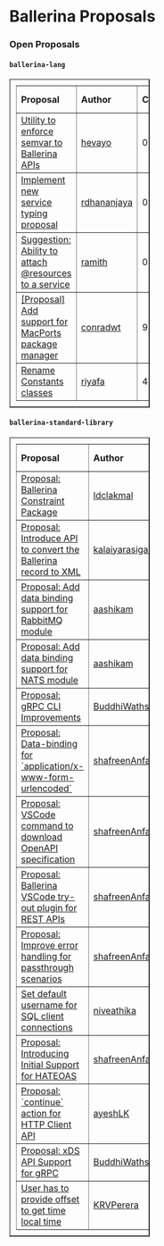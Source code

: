 <h1>Ballerina Proposals</<h1><h3>Open Proposals</h3><h4><code>ballerina-lang</code></h4>
                                          <table border='2' style='border-collapse:collapse;text-align:left;width:50%;padding:10px;'>
                                            <tr>
                                                <th>Proposal</th><th>Author</th><th>Comments</th><th>Created Date</th>
                                            </tr>
                                            <tr><td><a href="https://github.com/ballerina-platform/ballerina-lang/issues/32368"target="_blank">Utility to enforce semvar to Ballerina APIs</a></td><td><a href="https://github.com/hevayo"target="_blank">hevayo</a></td><td>0</td><td>2021-08-26</td></tr><tr><td><a href="https://github.com/ballerina-platform/ballerina-lang/issues/26064"target="_blank">Implement new service typing proposal</a></td><td><a href="https://github.com/rdhananjaya"target="_blank">rdhananjaya</a></td><td>0</td><td>2020-09-24</td></tr><tr><td><a href="https://github.com/ballerina-platform/ballerina-lang/issues/19523"target="_blank">Suggestion: Ability to attach @resources to a service</a></td><td><a href="https://github.com/ramith"target="_blank">ramith</a></td><td>0</td><td>2019-10-22</td></tr><tr><td><a href="https://github.com/ballerina-platform/ballerina-lang/issues/9675"target="_blank">[Proposal] Add support for MacPorts package manager</a></td><td><a href="https://github.com/conradwt"target="_blank">conradwt</a></td><td>9</td><td>2018-07-18</td></tr><tr><td><a href="https://github.com/ballerina-platform/ballerina-lang/issues/4558"target="_blank">Rename Constants classes</a></td><td><a href="https://github.com/riyafa"target="_blank">riyafa</a></td><td>4</td><td>2018-02-06</td></tr>
                                          </table><h4><code>ballerina-standard-library</code></h4>
                                          <table border='2' style='border-collapse:collapse;text-align:left;width:50%;padding:10px;'>
                                            <tr>
                                                <th>Proposal</th><th>Author</th><th>Comments</th><th>Created Date</th>
                                            </tr>
                                            <tr><td><a href="https://github.com/ballerina-platform/ballerina-standard-library/issues/2850"target="_blank">Proposal: Ballerina Constraint Package</a></td><td><a href="https://github.com/ldclakmal"target="_blank">ldclakmal</a></td><td>15</td><td>2022-04-20</td></tr><tr><td><a href="https://github.com/ballerina-platform/ballerina-standard-library/issues/2819"target="_blank">Proposal: Introduce API to convert the Ballerina record to XML</a></td><td><a href="https://github.com/kalaiyarasiganeshalingam"target="_blank">kalaiyarasiganeshalingam</a></td><td>10</td><td>2022-03-28</td></tr><tr><td><a href="https://github.com/ballerina-platform/ballerina-standard-library/issues/2818"target="_blank">Proposal: Add data binding support for RabbitMQ module</a></td><td><a href="https://github.com/aashikam"target="_blank">aashikam</a></td><td>2</td><td>2022-03-28</td></tr><tr><td><a href="https://github.com/ballerina-platform/ballerina-standard-library/issues/2817"target="_blank">Proposal: Add data binding support for NATS module</a></td><td><a href="https://github.com/aashikam"target="_blank">aashikam</a></td><td>2</td><td>2022-03-28</td></tr><tr><td><a href="https://github.com/ballerina-platform/ballerina-standard-library/issues/2794"target="_blank">Proposal: gRPC CLI Improvements</a></td><td><a href="https://github.com/BuddhiWathsala"target="_blank">BuddhiWathsala</a></td><td>5</td><td>2022-03-20</td></tr><tr><td><a href="https://github.com/ballerina-platform/ballerina-standard-library/issues/2530"target="_blank">Proposal: Data-binding for `application/x-www-form-urlencoded`</a></td><td><a href="https://github.com/shafreenAnfar"target="_blank">shafreenAnfar</a></td><td>5</td><td>2021-12-21</td></tr><tr><td><a href="https://github.com/ballerina-platform/ballerina-standard-library/issues/2509"target="_blank">Proposal: VSCode command to download OpenAPI specification</a></td><td><a href="https://github.com/shafreenAnfar"target="_blank">shafreenAnfar</a></td><td>0</td><td>2021-12-20</td></tr><tr><td><a href="https://github.com/ballerina-platform/ballerina-standard-library/issues/2508"target="_blank">Proposal: Ballerina VSCode try-out plugin for REST APIs</a></td><td><a href="https://github.com/shafreenAnfar"target="_blank">shafreenAnfar</a></td><td>0</td><td>2021-12-19</td></tr><tr><td><a href="https://github.com/ballerina-platform/ballerina-standard-library/issues/2456"target="_blank">Proposal: Improve error handling for passthrough scenarios </a></td><td><a href="https://github.com/shafreenAnfar"target="_blank">shafreenAnfar</a></td><td>5</td><td>2021-12-02</td></tr><tr><td><a href="https://github.com/ballerina-platform/ballerina-standard-library/issues/2397"target="_blank">Set default username for SQL client connections</a></td><td><a href="https://github.com/niveathika"target="_blank">niveathika</a></td><td>5</td><td>2021-11-17</td></tr><tr><td><a href="https://github.com/ballerina-platform/ballerina-standard-library/issues/2391"target="_blank">Proposal: Introducing Initial Support for HATEOAS</a></td><td><a href="https://github.com/shafreenAnfar"target="_blank">shafreenAnfar</a></td><td>9</td><td>2021-11-15</td></tr><tr><td><a href="https://github.com/ballerina-platform/ballerina-standard-library/issues/2038"target="_blank">Proposal: `continue` action for HTTP Client API</a></td><td><a href="https://github.com/ayeshLK"target="_blank">ayeshLK</a></td><td>4</td><td>2021-10-12</td></tr><tr><td><a href="https://github.com/ballerina-platform/ballerina-standard-library/issues/2011"target="_blank">Proposal: xDS API Support for gRPC</a></td><td><a href="https://github.com/BuddhiWathsala"target="_blank">BuddhiWathsala</a></td><td>2</td><td>2021-10-06</td></tr><tr><td><a href="https://github.com/ballerina-platform/ballerina-standard-library/issues/1138"target="_blank">User has to provide offset to get time local time</a></td><td><a href="https://github.com/KRVPerera"target="_blank">KRVPerera</a></td><td>1</td><td>2021-03-23</td></tr>
                                          </table>